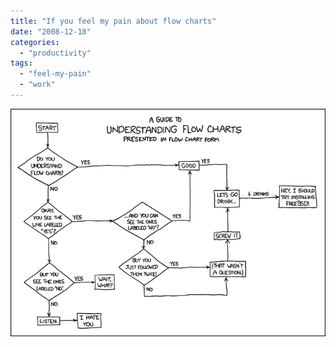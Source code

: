 ```yaml
---
title: "If you feel my pain about flow charts"
date: "2008-12-18"
categories: 
  - "productivity"
tags: 
  - "feel-my-pain"
  - "work"
---
```


![](images/flow_charts.png "flow chart")
